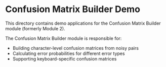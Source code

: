 # Confusion Matrix Builder Demo

This directory contains demo applications for the Confusion Matrix Builder module (formerly Module 2).

The Confusion Matrix Builder module is responsible for:
- Building character-level confusion matrices from noisy pairs
- Calculating error probabilities for different error types
- Supporting keyboard-specific confusion matrices
